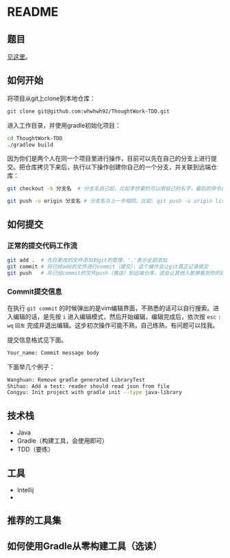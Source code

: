 # README

## 题目

[见这里](QUESTION.md)。

## 如何开始

将项目从git上clone到本地仓库：

```bash
git clone git@github.com:whwhwh92/ThoughtWork-TDD.git
```

进入工作目录，并使用gradle初始化项目：

```bash
cd ThoughtWork-TDD
./gradlew build
```

因为你们是两个人在同一个项目里进行操作，目前可以先在自己的分支上进行提交。把仓库拷贝下来后，执行以下操作创建你自己的一个分支，并关联到远端仓库：

```bash
git checkout -b 分支名  # 分支名自己起，比如李世豪的可以用自己的名字，最后的命令就是: git checkout -b lishihao

git push -u origin 分支名 # 分支名与上一步相同，比如: git push -u origin lishihao
```

## 如何提交

### 正常的提交代码工作流

```bash
git add .  # 先将更改的文件添加到git的管理，'.'表示全部添加
git commit # 将已经add的文件进行commit（提交），这个操作会让git真正记录提交
git push   # 将已经commit的文件push（推送）到远端仓库，这会让其他人能够看到你的提交
```

### Commit提交信息

在执行 `git commit` 的时候弹出的是vim编辑界面，不熟悉的话可以自行搜索。进入编辑的话，是先按 `i` 进入编辑模式，然后开始编辑，编辑完成后，依次按 `esc` `:` `wq` `回车` 完成并退出编辑。这步初次操作可能不熟，自己练熟，有问题可以找我。

提交信息格式见下面。

```bash
Your_name: Commit message body
```

下面举几个例子：

```bash 
Wanghuan: Remove gradle generated LibraryTest
Shihao: Add a test: reader should read json from file
Congyu: Init project with gradle init --type java-library
```

## 技术栈

* Java
* Gradle（构建工具，会使用即可）
* TDD（要练）

## 工具

* Intellij
* 

## 推荐的工具集

## 如何使用Gradle从零构建工具（选读）